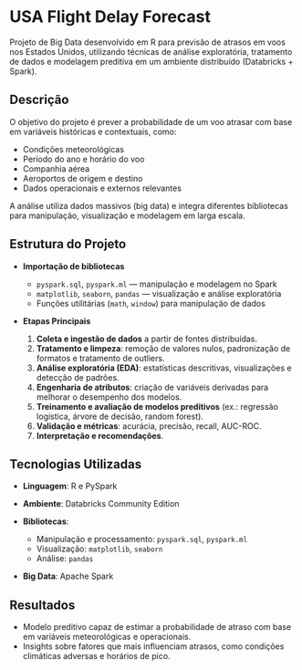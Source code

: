 # USA Flight Delay Forecast

Projeto de Big Data desenvolvido em R para previsão de atrasos em voos nos Estados Unidos, utilizando técnicas de análise exploratória, tratamento de dados e modelagem preditiva em um ambiente distribuído (Databricks + Spark).

## Descrição

O objetivo do projeto é prever a probabilidade de um voo atrasar com base em variáveis históricas e contextuais, como:

* Condições meteorológicas
* Período do ano e horário do voo
* Companhia aérea
* Aeroportos de origem e destino
* Dados operacionais e externos relevantes

A análise utiliza dados massivos (big data) e integra diferentes bibliotecas para manipulação, visualização e modelagem em larga escala.

## Estrutura do Projeto

* **Importação de bibliotecas**

  * `pyspark.sql`, `pyspark.ml` — manipulação e modelagem no Spark
  * `matplotlib`, `seaborn`, `pandas` — visualização e análise exploratória
  * Funções utilitárias (`math`, `window`) para manipulação de dados

* **Etapas Principais**

  1. **Coleta e ingestão de dados** a partir de fontes distribuídas.
  2. **Tratamento e limpeza**: remoção de valores nulos, padronização de formatos e tratamento de outliers.
  3. **Análise exploratória (EDA)**: estatísticas descritivas, visualizações e detecção de padrões.
  4. **Engenharia de atributos**: criação de variáveis derivadas para melhorar o desempenho dos modelos.
  5. **Treinamento e avaliação de modelos preditivos** (ex.: regressão logística, árvore de decisão, random forest).
  6. **Validação e métricas**: acurácia, precisão, recall, AUC-ROC.
  7. **Interpretação e recomendações**.

## Tecnologias Utilizadas

* **Linguagem**: R e PySpark
* **Ambiente**: Databricks Community Edition
* **Bibliotecas**:

  * Manipulação e processamento: `pyspark.sql`, `pyspark.ml`
  * Visualização: `matplotlib`, `seaborn`
  * Análise: `pandas`
* **Big Data**: Apache Spark

## Resultados

* Modelo preditivo capaz de estimar a probabilidade de atraso com base em variáveis meteorológicas e operacionais.
* Insights sobre fatores que mais influenciam atrasos, como condições climáticas adversas e horários de pico.
